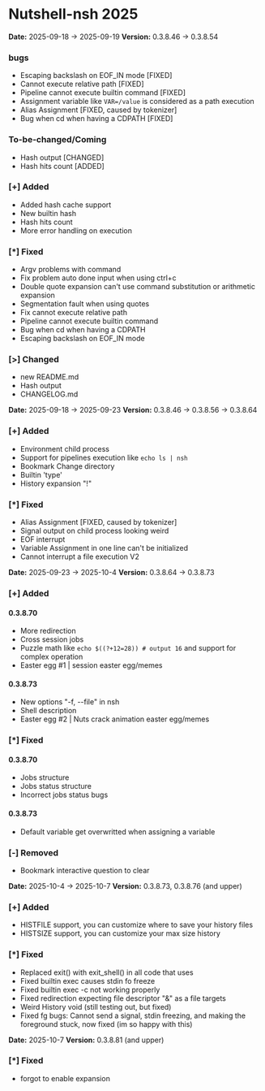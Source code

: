 # Nutshell-nsh 2025

**Date:** 2025-09-18 -> 2025-09-19 **Version:** 0.3.8.46 -> 0.3.8.54

### bugs
- Escaping backslash on EOF_IN mode [FIXED]
- Cannot execute relative path [FIXED]
- Pipeline cannot execute builtin command [FIXED]
- Assignment variable like ```VAR=/value``` is considered as a path execution
- Alias Assignment [FIXED, caused by tokenizer]
- Bug when cd when having a CDPATH [FIXED]

### To-be-changed/Coming
- Hash output [CHANGED]
- Hash hits count [ADDED]

### [+] Added
- Added hash cache support
- New builtin hash
- Hash hits count
- More error handling on execution

### [*] Fixed
- Argv problems with command
- Fix problem auto done input when using ctrl+c
- Double quote expansion can't use command substitution or arithmetic expansion
- Segmentation fault when using quotes
- Fix cannot execute relative path
- Pipeline cannot execute builtin command
- Bug when cd when having a CDPATH
- Escaping backslash on EOF_IN mode

### [>] Changed
- new README.md
- Hash output
- CHANGELOG.md



**Date:** 2025-09-18 -> 2025-09-23 **Version:** 0.3.8.46 -> 0.3.8.56 -> 0.3.8.64

### [+] Added
- Environment child process
- Support for pipelines execution like ``echo ls | nsh``
- Bookmark Change directory
- Builtin 'type'
- History expansion "!"

### [*] Fixed
- Alias Assignment [FIXED, caused by tokenizer]
- Signal output on child process looking weird
- EOF interrupt
- Variable Assignment in one line can't be initialized
- Cannot interrupt a file execution V2

**Date:** 2025-09-23 -> 2025-10-4 **Version:** 0.3.8.64 -> 0.3.8.73

### [+] Added
#### 0.3.8.70
- More redirection
- Cross session jobs
- Puzzle math like ```echo $((?+12=28)) # output 16``` and support for complex operation
- Easter egg #1 | session easter egg/memes
#### 0.3.8.73
- New options "-f, --file" in nsh
- Shell description
- Easter egg #2 | Nuts crack animation easter egg/memes

### [*] Fixed
#### 0.3.8.70
- Jobs structure
- Jobs status structure
- Incorrect jobs status bugs
#### 0.3.8.73
- Default variable get overwritted when assigning a variable

### [-] Removed
- Bookmark interactive question to clear

**Date:** 2025-10-4 -> 2025-10-7 **Version:** 0.3.8.73, 0.3.8.76 (and upper)

### [+] Added
- HISTFILE support, you can customize where to save your history files
- HISTSIZE support, you can customize your max size history

### [*] Fixed
- Replaced exit() with exit_shell() in all code that uses
- Fixed builtin exec causes stdin fo freeze
- Fixed builtin exec -c not working properly
- Fixed redirection expecting file descriptor "&" as a file targets
- Weird History void (still testing out, but fixed)
- Fixed fg bugs: Cannot send a signal, stdin freezing, and making the foreground stuck, now fixed (im so happy with this)

**Date:** 2025-10-7 **Version:** 0.3.8.81 (and upper)

### [*] Fixed
- forgot to enable expansion